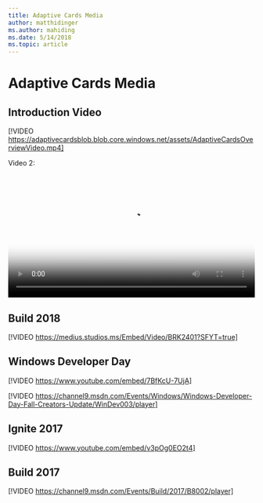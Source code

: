 ```yaml
---
title: Adaptive Cards Media
author: matthidinger
ms.author: mahiding
ms.date: 5/14/2018
ms.topic: article
---
```


# Adaptive Cards Media


## Introduction Video

[!VIDEO https://adaptivecardsblob.blob.core.windows.net/assets/AdaptiveCardsOverviewVideo.mp4]

Video 2:

<video controls width="100%" poster="../content/videoposter.png">
    <source src="https://adaptivecardsblob.blob.core.windows.net/assets/AdaptiveCardsOverviewVideo.mp4" type="video/mp4">
</video>

## Build 2018

[!VIDEO https://medius.studios.ms/Embed/Video/BRK2401?SFYT=true]

## Windows Developer Day

[!VIDEO https://www.youtube.com/embed/7BfKcU-7UjA]

[!VIDEO https://channel9.msdn.com/Events/Windows/Windows-Developer-Day-Fall-Creators-Update/WinDev003/player]

## Ignite 2017

[!VIDEO https://www.youtube.com/embed/v3pOg0EO2t4]

## Build 2017 

[!VIDEO https://channel9.msdn.com/Events/Build/2017/B8002/player]

